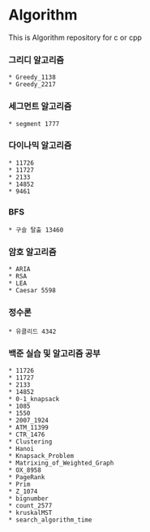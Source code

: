 # Algorithm

This is Algorithm repository for c or cpp

### 그리디 알고리즘
    * Greedy_1138	
    * Greedy_2217	

### 세그먼트 알고리즘
    * segment 1777

### 다이나믹 알고리즘
    * 11726
    * 11727
    * 2133
    * 14852
    * 9461

### BFS
    * 구슬 탈출 13460
    
### 암호 알고리즘 
    * ARIA
    * RSA
    * LEA
    * Caesar 5598

### 정수론
    * 유클리드 4342
    
### 백준 실습 및 알고리즘 공부
    * 11726
    * 11727
    * 2133
    * 14852
    * 0-1_knapsack	
    * 1085    	
    * 1550	
    * 2007_1924
    * ATM_11399	
    * CTR_1476	
    * Clustering	
    * Hanoi	
    * Knapsack_Problem	
    * Matrixing_of_Weighted_Graph	
    * OX_8958
    * PageRank	
    * Prim		
    * Z_1074	
    * bignumber	
    * count_2577	
    * kruskalMST	
    * search_algorithm_time
